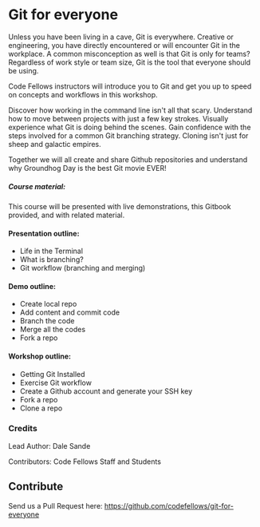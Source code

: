# Git for everyone

Unless you have been living in a cave, Git is everywhere. Creative or engineering, you have directly encountered or will encounter Git in the workplace. A common misconception as well is that Git is only for teams? Regardless of work style or team size, Git is the tool that everyone should be using.

Code Fellows instructors will introduce you to Git and get you up to speed on concepts and workflows in this workshop.

Discover how working in the command line isn't all that scary. Understand how to move between projects with just a few key strokes. Visually experience what Git is doing behind the scenes. Gain confidence with the steps involved for a common Git branching strategy. Cloning isn't just for sheep and galactic empires.

Together we will all create and share Github repositories and understand why Groundhog Day is the best Git movie EVER!

##### Course material:

This course will be presented with live demonstrations, this Gitbook provided, and with related material.

#### Presentation outline:

* Life in the Terminal
* What is branching?
* Git workflow (branching and merging)

#### Demo outline:

* Create local repo
* Add content and commit code
* Branch the code
* Merge all the codes
* Fork a repo

#### Workshop outline:

* Getting Git Installed
* Exercise Git workflow
* Create a Github account and generate your SSH key
* Fork a repo
* Clone a repo

### Credits

Lead Author: Dale Sande

Contributors: Code Fellows Staff and Students

## Contribute

Send us a Pull Request here: https://github.com/codefellows/git-for-everyone
